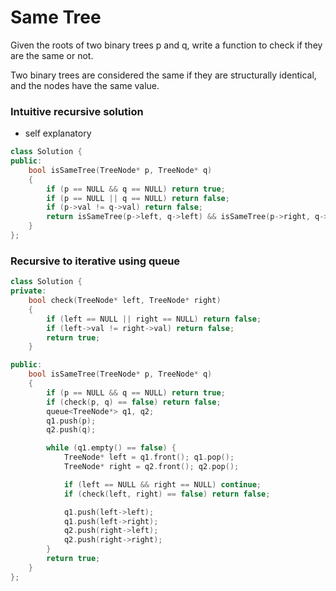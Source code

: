 # Same Tree

Given the roots of two binary trees p and q, write a function to check if they are the same or not.

Two binary trees are considered the same if they are structurally identical, and the nodes have the same value.

### Intuitive recursive solution

-   self explanatory

```cpp
class Solution {
public:
    bool isSameTree(TreeNode* p, TreeNode* q)
    {
        if (p == NULL && q == NULL) return true;
        if (p == NULL || q == NULL) return false;
        if (p->val != q->val) return false;
        return isSameTree(p->left, q->left) && isSameTree(p->right, q->right);
    }
};
```

### Recursive to iterative using queue

```cpp
class Solution {
private:
    bool check(TreeNode* left, TreeNode* right)
    {
        if (left == NULL || right == NULL) return false;
        if (left->val != right->val) return false;
        return true;
    }

public:
    bool isSameTree(TreeNode* p, TreeNode* q)
    {
        if (p == NULL && q == NULL) return true;
        if (check(p, q) == false) return false;
        queue<TreeNode*> q1, q2;
        q1.push(p);
        q2.push(q);

        while (q1.empty() == false) {
            TreeNode* left = q1.front(); q1.pop();
            TreeNode* right = q2.front(); q2.pop();

            if (left == NULL && right == NULL) continue;
            if (check(left, right) == false) return false;

            q1.push(left->left);
            q1.push(left->right);
            q2.push(right->left);
            q2.push(right->right);
        }
        return true;
    }
};
```
